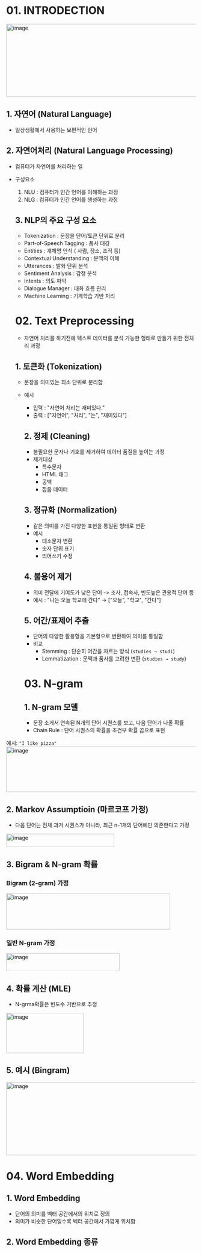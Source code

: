# 01. INTRODECTION

<img width="688" height="194" alt="image" src="https://github.com/user-attachments/assets/a3a469d6-2e6c-4e77-9acb-0a3eb24f63c0" />

## 1. 자연어 (Natural Language)
- 일상생활에서 사용하는 보편적인 언어

## 2. 자연어처리 (Natural Language Processing)
- 컴퓨터가 자연어를 처리하는 일
- 구성요소
  1. NLU : 컴퓨터가 인간 언어를 이해하는 과정
  2. NLG : 컴퓨터가 인간 언어를 생성하는 과정

  ## 3. NLP의 주요 구성 요소
  - Tokenization : 문장을 단어/토큰 단위로 분리
  - Part-of-Speech Tagging : 품사 태깅
  - Entities : 개체명 인식 ( 사람, 장소, 조직 등)
  - Contextual Understanding : 문맥의 이해
  - Utterances : 발화 단위 분석
  - Sentiment Analysis : 감정 분석
  - Intents : 의도 파악
  - Dialogue Manager : 대화 흐름 관리
  - Machine Learning : 기계학습 기반 처리
 
  # 02. Text Preprocessing
  - 자연어 처리를 하기전에 텍스트 데이터를 분석 가능한 형태로 만들기 위한 전처리 과정

  ## 1. 토큰화 (Tokenization)
  - 문장을 의미있는 최소 단위로 분리함
  - 예시
    - 입력 : "자연어 처리는 재미있다."
    - 출력 : ["자연어", "처리", "는", "재미있다"]

    ## 2. 정제 (Cleaning)
    - 불필요한 문자나 기호를 제거하여 데이터 품질을 높이는 과정
    - 제거대상
      - 특수문자
      - HTML 태그
      - 공백
      - 잡음 데이터

    ## 3. 정규화 (Normalization)
    - 같은 의미를 가진 다양한 표현을 통일된 형태로 변환
    - 예시
      - 대소문자 변환
      - 숫자 단위 표기
      - 띄어쓰기 수정

    ## 4. 불용어 제거
    - 의미 전달에 기여도가 낮은 단어 -> 조사, 접속사, 빈도높은 관용적 단어 등
    - 예시 : "나는 오늘 학교에 간다" → ["오늘", "학교", "간다"]

    ## 5. 어간/표제어 추출
    - 단어의 다양한 활용형을 기본형으로 변환하여 의미를 통일함
    - 비교
      - Stemming : 단순히 어간을 자르는 방식 (`studies → studi`)
      - Lemmatization : 문맥과 품사를 고려한 변환 (`studies → study`)

    # 03. N-gram

    ## 1. N-gram 모델
    - 문장 소게서 연속된 N개의 단어 시퀀스를 보고, 다음 단어가 나올 확률
    - Chain Rule : 단어 시퀀스의 확률을 조건부 확률 곱으로 표현

    
예시: `"I like pizza"`  
<img width="505" height="121" alt="image" src="https://github.com/user-attachments/assets/083ab6a3-ffad-4eee-9909-a1bf8f927213" />


## 2. Markov Assumptioin (마르코프 가정)
- 다음 단어는 전체 과거 시퀀스가 아니라, 최근 n-1개의 단어에만 의존한다고 가정
<img width="287" height="35" alt="image" src="https://github.com/user-attachments/assets/c546a99f-06eb-4756-9575-5705671285b1" />


## 3. Bigram & N-gram 확률
### Bigram (2-gram) 가정
<img width="436" height="96" alt="image" src="https://github.com/user-attachments/assets/521c6809-e142-45e1-9642-d7fdd264263d" />


### 일반 N-gram 가정
<img width="301" height="48" alt="image" src="https://github.com/user-attachments/assets/6390bc5f-0a06-4312-b416-b98b3ab79beb" />


## 4. 확률 계산 (MLE)
- N-grma확률은 빈도수 기반으로 추정
<img width="206" height="107" alt="image" src="https://github.com/user-attachments/assets/0625fe0a-8092-4fc6-b0b0-9c4750a5cd07" />

## 5. 예시 (Bingram)
<img width="601" height="194" alt="image" src="https://github.com/user-attachments/assets/b1c7776c-9a31-4c90-8e59-b8ff346b659f" />


# 04. Word Embedding

## 1. Word Embedding
- 단어의 의미를 벡터 공간에서의 위치로 정의
- 의미가 비슷한 단어일수록 벡터 공간에서 가깝게 위치함

## 2. Word Embedding 종류
